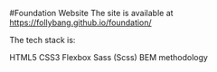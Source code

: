 #Foundation Website
The site is available at https://follybang.github.io/foundation/

The tech stack is:

HTML5
CSS3
Flexbox
Sass (Scss)
BEM methodology
